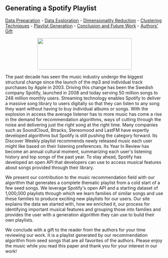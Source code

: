 ## Generating a Spotify Playlist

<a href="https://wfseaton.github.io/TheDigitalFrontier/data_preparation">Data Preparation</a> -
<a href="https://wfseaton.github.io/TheDigitalFrontier/data_exploration">Data Exploration</a> -
<a href="https://wfseaton.github.io/TheDigitalFrontier/dimensionality_reduction">Dimensionality Reduction</a> -
<a href="https://wfseaton.github.io/TheDigitalFrontier/clustering_techniques">Clustering Techniques</a> -
<a href="https://wfseaton.github.io/TheDigitalFrontier/playlist_generation">Playlist Generation</a> -
<a href="https://wfseaton.github.io/TheDigitalFrontier/conclusion">Conclusion and Future Work</a> -
<a href="https://wfseaton.github.io/TheDigitalFrontier/authors_gift">Authors' Gift</a>

<center><img src="SpotifyLogo.png" width="300" height="100" /></center>

The past decade has seen the music industry undergo the biggest structural change since the launch of the mp3 and individual track purchases by Apple in 2003. Driving this change has been the Swedish company Spotify, launched in 2008 and today serving 50 million songs to 248 million monthly users. Streaming technology enables Spotify to deliver a massive song library to users digitally so that they can listen to any song they want without having to buy individual albums or songs. With the explosion in access the average listener has to more music has come a rise in the demand for recommendation algorithms, ways of cutting through the noise and delivering just the right song at the right time. Many companies such as SoundCloud, 8tracks, Stereomood and LastFM have expertly developed algorithms but Spotify is still pushing the category forward. Its Discover Weekly playlist recommends newly released music each user might like based on their listening preferences. Its Year In Review has become an annual cultural moment, summarizing each user's listening history and top songs of the past year. To stay ahead, Spotify has developed an open API that developers can use to access musical features about songs provided through their library.

We present our contribution to the music recommendation field with our algorithm that generates a complete thematic playlist from a cold start of a few seed songs. We leverage Spotify's open API and a starting dataset of 1,000,000 playlists through which we learn families of similar songs and use these families to produce exciting new playlists for our users. Our site explains the data we started with, how we enriched it, our process for identifying important musical features and grouping those into families and provides the user with a generation algorithm they can use to build their own playlists.

We conclude with a gift to the reader from the authors for your time reviewing our work. It is a playlist generated by our recommendation algorithm from seed songs that are all favorites of the authors. Please enjoy the music while you read this paper and thank you for your interest in our work!
